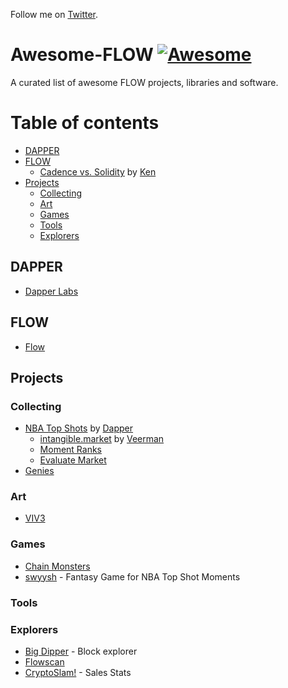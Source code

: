 Follow me on [Twitter](https://twitter.com/GianniDalerta).

# Awesome-FLOW [![Awesome](https://cdn.rawgit.com/sindresorhus/awesome/d7305f38d29fed78fa85652e3a63e154dd8e8829/media/badge.svg)](https://github.com/sindresorhus/awesome)

A curated list of awesome FLOW projects, libraries and software.

Table of contents
=================

<!--ts-->
* [DAPPER](#dapper)
* [FLOW](#flow)
  * [Cadence vs. Solidity](https://mobile-cloud-security.blogspot.com/2021/03/cadence-vs.html) by [Ken](https://forum.onflow.org/u/Ken)
* [Projects](#projects)
  * [Collecting](#collecting)
  * [Art](#art)
  * [Games](#games)
  * [Tools](#tools)
  * [Explorers](#explorers)
<!--te-->

## DAPPER
- [Dapper Labs](https://dapperlabs.com/)

## FLOW
- [Flow](https://www.onflow.org/)

## Projects

### Collecting
* [NBA Top Shots](https://www.nbatopshot.com/) by [Dapper](https://www.dapperlabs.com/)
  * [intangible.market](https://intangible.market/) by [Veerman](https://twitter.com/veerman)
  * [Moment Ranks](https://momentranks.com/)
  * [Evaluate Market](https://evaluate.market/)
* [Genies](https://genies.com/)

### Art
* [VIV3](https://viv3.com/)

### Games
* [Chain Monsters](https://playchainmonsters.com/)
* [swyysh](https://www.swyysh.com/) - Fantasy Game for NBA Top Shot Moments

### Tools


### Explorers
* [Big Dipper](https://flow.bigdipper.live/) - Block explorer
* [Flowscan](https://flowscan.org/)
* [CryptoSlam!](https://www.cryptoslam.io/) - Sales Stats
